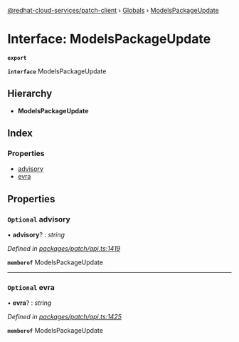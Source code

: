 [@redhat-cloud-services/patch-client](../README.md) › [Globals](../globals.md) › [ModelsPackageUpdate](modelspackageupdate.md)

# Interface: ModelsPackageUpdate

**`export`** 

**`interface`** ModelsPackageUpdate

## Hierarchy

* **ModelsPackageUpdate**

## Index

### Properties

* [advisory](modelspackageupdate.md#optional-advisory)
* [evra](modelspackageupdate.md#optional-evra)

## Properties

### `Optional` advisory

• **advisory**? : *string*

*Defined in [packages/patch/api.ts:1419](https://github.com/RedHatInsights/javascript-clients/blob/9192949/packages/patch/api.ts#L1419)*

**`memberof`** ModelsPackageUpdate

___

### `Optional` evra

• **evra**? : *string*

*Defined in [packages/patch/api.ts:1425](https://github.com/RedHatInsights/javascript-clients/blob/9192949/packages/patch/api.ts#L1425)*

**`memberof`** ModelsPackageUpdate
